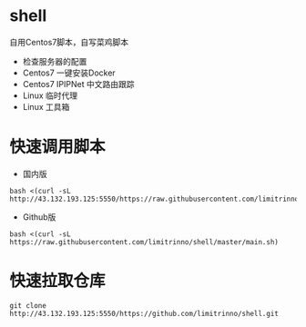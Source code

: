 # shell
自用Centos7脚本，自写菜鸡脚本
- 检查服务器的配置
- Centos7 一键安装Docker
- Centos7 IPIPNet 中文路由跟踪
- Linux 临时代理
- Linux 工具箱

# 快速调用脚本

- 国内版
```
bash <(curl -sL http://43.132.193.125:5550/https://raw.githubusercontent.com/limitrinno/shell/master/main.sh)
```

- Github版
```
bash <(curl -sL https://raw.githubusercontent.com/limitrinno/shell/master/main.sh)
```

# 快速拉取仓库
```
git clone http://43.132.193.125:5550/https://github.com/limitrinno/shell.git
```
